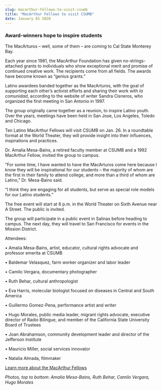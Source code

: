 ```yaml
---
slug: macarthur-fellows-to-visit-csumb
title: "MacArthur Fellows to visit CSUMB"
date: January 01 2020
---
```


<h3>Award-winners hope to inspire students</h3><p>The MacArturos – well, some of them – are coming to Cal State Monterey Bay.
</p><p>Each year since 1981, the MacArthur Foundation has given no-strings-attached grants to individuals who show exceptional merit and promise of continued creative work. The recipients come from all fields. The awards have become known as “genius grants.”
</p><p>Latino awardees banded together as the MacArturos, with the goal of supporting each other’s activist efforts and sharing their work with <em>la comunidad</em>, according to the website of writer Sandra Cisneros, who organized the first meeting in San Antonio in 1997.
</p><p>The group originally came together as a reunion, to inspire Latino youth. Over the years, meetings have been held in San Jose, Los Angeles, Toledo and Chicago.
</p><p>Ten Latino MacArthur Fellows will visit CSUMB on Jan. 26. In a roundtable format at the World Theater, they will provide insight into their influences, inspirations and practices.
</p><p>Dr. Amalia Mesa-Bains, a retired faculty member at CSUMB and a 1992 MacArthur Fellow, invited the group to campus.
</p><p>“For some time, I have wanted to have the MacArturos come here because I know they will be inspirational for our students – the majority of whom are the first in their family to attend college, and more than a third of whom are Latino,” Dr. Mesa-Bains said.
</p><p>“I think they are engaging for all students, but serve as special role models for our Latino students.”
</p><p>The free event will start at 6 p.m. in the World Theater on Sixth Avenue near A Street. The public is invited.
</p><p>The group will participate in a public event in Salinas before heading to campus. The next day, they will travel to San Francisco for events in the Mission District.
</p><p>Attendees:
</p><p>• Amalia Mesa-Bains, artist, educator, cultural rights advocate and professor emerita at CSUMB
</p><p>• Baldemar Velasquez, farm worker organizer and labor leader
</p><p>• Camilo Vergara, documentary photographer
</p><p>• Ruth Behar, cultural anthropologist
</p><p>• Eva Harris, molecular biologist focused on diseases in Central and South America
</p><p>• Guillermo Gomez-Pena, performance artist and writer
</p><p>• Hugo Morales, public media leader, migrant rights advocate, executive director of Radio Bilingue, and member of the California State University Board of Trustees
</p><p>• Joan Abrahamson, community development leader and director of the Jefferson Institute
</p><p>• Mauricio Miller, social services innovator
</p><p>• Natalia Almada, filmmaker
</p><p><a href="http://www.macfound.org/programs/fellows/">Learn more about the MacArthur Fellows</a>
</p><p> 
</p><p><em>Photos, top to bottom: Amalia Mesa-Bains, Ruth Behar, Camilo Vergara, Hugo Morales</em>  
</p>
